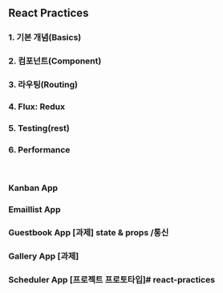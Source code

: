 ## React Practices

### 1. 기본 개념(Basics)
### 2. 컴포넌트(Component)
### 3. 라우팅(Routing)
### 4. Flux: Redux
### 5. Testing(rest)
### 6. Performance
<br/>

### Kanban App
### Emaillist App
### Guestbook App   [과제] state & props /통신
### Gallery App     [과제]
### Scheduler App    [프로젝트 프로토타입]#   r e a c t - p r a c t i c e s  
 